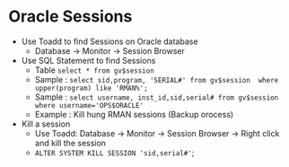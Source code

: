 Oracle Sessions
===============


* Use Toadd to find Sessions on Oracle database 
    - Database -> Monitor -> Session Browser
* Use SQL Statement to find Sessions
    - Table `select * from gv$session`
    - Sample : `select sid,program, 'SERIAL#' from gv$session  where upper(program) like 'RMAN%';`
    - Sample : `select username, inst_id,sid,serial# from gv$session where username='OPS$ORACLE'`
    - Example : Kill hung RMAN sessions (Backup orocess) 
* Kill a session
    - Use Toadd: Database -> Monitor -> Session Browser -> Right click and kill the session 
    - `ALTER SYSTEM KILL SESSION 'sid,serial#'`;
